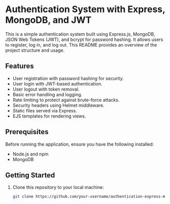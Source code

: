 # Authentication System with Express, MongoDB, and JWT

This is a simple authentication system built using Express.js, MongoDB, JSON Web Tokens (JWT), and bcrypt for password hashing. It allows users to register, log in, and log out. This README provides an overview of the project structure and usage.

## Features

- User registration with password hashing for security.
- User login with JWT-based authentication.
- User logout with token removal.
- Basic error handling and logging.
- Rate limiting to protect against brute-force attacks.
- Security headers using Helmet middleware.
- Static files served via Express.
- EJS templates for rendering views.

## Prerequisites

Before running the application, ensure you have the following installed:

- Node.js and npm
- MongoDB

## Getting Started

1. Clone this repository to your local machine:

   ```bash
   git clone https://github.com/your-username/authentication-express-mongodb.git

